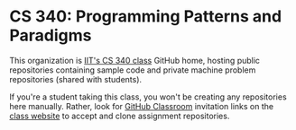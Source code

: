   # CS 340: Programming Patterns and Paradigms

This organization is [IIT's CS 340 class](https://moss.cs.iit.edu/cs340) GitHub home, hosting public repositories containing sample code and private machine problem repositories (shared with students).

If you're a student taking this class, you won't be creating any repositories here manually. Rather, look for [GitHub Classroom](https://classroom.github.com/) invitation links on the [class website](https://moss.cs.iit.edu/cs340) to accept and clone assignment repositories. 
